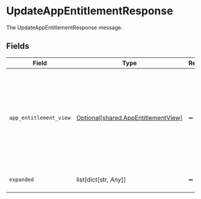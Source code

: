# UpdateAppEntitlementResponse

The UpdateAppEntitlementResponse message.


## Fields

| Field                                                                                                                    | Type                                                                                                                     | Required                                                                                                                 | Description                                                                                                              |
| ------------------------------------------------------------------------------------------------------------------------ | ------------------------------------------------------------------------------------------------------------------------ | ------------------------------------------------------------------------------------------------------------------------ | ------------------------------------------------------------------------------------------------------------------------ |
| `app_entitlement_view`                                                                                                   | [Optional[shared.AppEntitlementView]](undefined/models/shared/appentitlementview.md)                                     | :heavy_minus_sign:                                                                                                       | The app entitlement view contains the serialized app entitlement and paths to objects referenced by the app entitlement. |
| `expanded`                                                                                                               | list[dict[str, *Any*]]                                                                                                   | :heavy_minus_sign:                                                                                                       | List of related objects                                                                                                  |